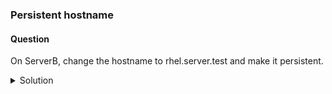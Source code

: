 ### Persistent hostname

#### Question
On ServerB, change the hostname to rhel.server.test and make it persistent.

<details><summary>Solution</summary>

1. To set the hostname of the system to "rhel.server.test", run:
```bash
# hostnamectl set-hostname rhel.server.test
```
This command will change the hostname in the “/etc/hostname” file and update the current hostname in the kernel as well. The change will take effect immediately and persist across reboots.

2. To display the current hostname information, run:
```bash
# hostnamectl
```
